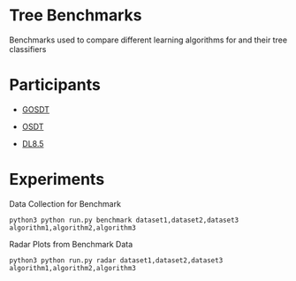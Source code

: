# Tree Benchmarks
Benchmarks used to compare different learning algorithms for and their tree classifiers

# Participants
- [GOSDT]()

- [OSDT](https://arxiv.org/abs/1904.12847)

- [DL8.5](https://dial.uclouvain.be/pr/boreal/fr/object/boreal%3A223390/datastream/PDF_01/view)

# Experiments

Data Collection for Benchmark
```
python3 python run.py benchmark dataset1,dataset2,dataset3 algorithm1,algorithm2,algorithm3
```

Radar Plots from Benchmark Data
```
python3 python run.py radar dataset1,dataset2,dataset3 algorithm1,algorithm2,algorithm3
```